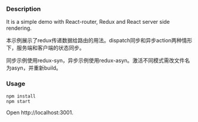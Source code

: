 ### Description

It is a simple demo with React-router, Redux and React server side rendering.

本示例展示了redux传递数据给路由的用法。dispatch同步和异步action两种情形下，服务端和客户端的状态同步。

同步示例使用redux-syn，异步示例使用redux-asyn。激活不同模式需改文件名为asyn，并重新build。

### Usage
```
npm install
npm start
```
Open http://localhost:3001. 


